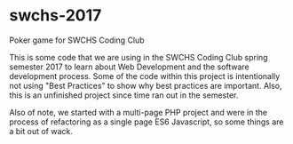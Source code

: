 # swchs-2017
Poker game for SWCHS Coding Club

This is some code that we are using in the SWCHS Coding Club spring semester 2017 to learn about Web Development and the software development process. Some of the code within this project is intentionally not using "Best Practices" to show why best practices are important. Also, this is an unfinished project since time ran out in the semester.

Also of note, we started with a multi-page PHP project and were in the process of refactoring as a single page ES6 Javascript, so some things are a bit out of wack.
